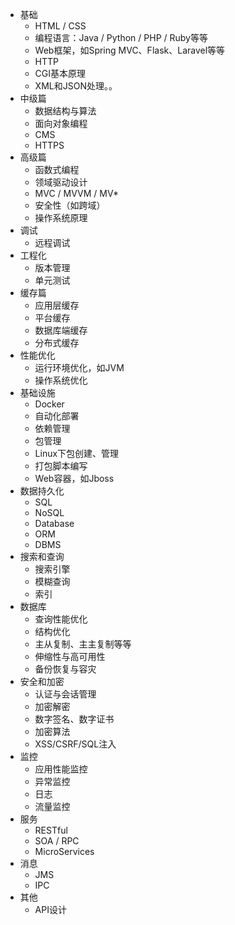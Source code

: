  - 基础
    * HTML / CSS
  	* 编程语言：Java / Python / PHP / Ruby等等
  	* Web框架，如Spring MVC、Flask、Laravel等等
    * HTTP
    * CGI基本原理
    * XML和JSON处理。。
 - 中级篇
    * 数据结构与算法
    * 面向对象编程
    * CMS
    * HTTPS
 - 高级篇
    * 函数式编程
    * 领域驱动设计
    * MVC / MVVM / MV*
    * 安全性（如跨域）
    * 操作系统原理
 - 调试
    * 远程调试    
 - 工程化
    * 版本管理
    * 单元测试
 - 缓存篇
    * 应用层缓存 
    * 平台缓存
    * 数据库端缓存
    * 分布式缓存 
 - 性能优化
    * 运行环境优化，如JVM
    * 操作系统优化
 - 基础设施
    * Docker
    * 自动化部署
    * 依赖管理
    * 包管理
    * Linux下包创建、管理
    * 打包脚本编写
    * Web容器，如Jboss
 - 数据持久化
    * SQL
    * NoSQL
    * Database
    * ORM
    * DBMS
 - 搜索和查询
    * 搜索引擎
    * 模糊查询
    * 索引
 - 数据库
    * 查询性能优化
    * 结构优化
    * 主从复制、主主复制等等
    * 伸缩性与高可用性
    * 备份恢复与容灾
 - 安全和加密
    * 认证与会话管理
    * 加密解密
    * 数字签名、数字证书
    * 加密算法
    * XSS/CSRF/SQL注入
 - 监控
    * 应用性能监控
    * 异常监控
    * 日志
    * 流量监控
 - 服务
    * RESTful
    * SOA / RPC
    * MicroServices
 - 消息
 	* JMS
 	* IPC
 - 其他
    * API设计
